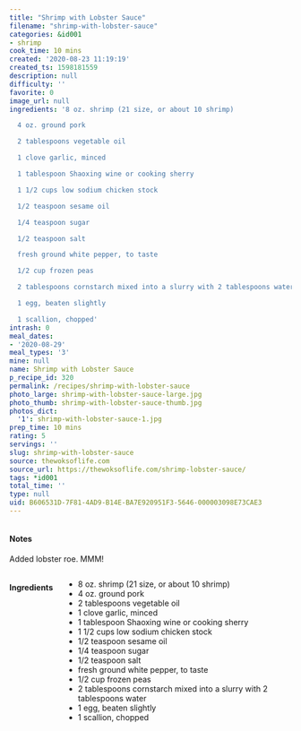 ```yaml
---
title: "Shrimp with Lobster Sauce"
filename: "shrimp-with-lobster-sauce"
categories: &id001
- shrimp
cook_time: 10 mins
created: '2020-08-23 11:19:19'
created_ts: 1598181559
description: null
difficulty: ''
favorite: 0
image_url: null
ingredients: '8 oz. shrimp (21 size, or about 10 shrimp)

  4 oz. ground pork

  2 tablespoons vegetable oil

  1 clove garlic, minced

  1 tablespoon Shaoxing wine or cooking sherry

  1 1/2 cups low sodium chicken stock

  1/2 teaspoon sesame oil

  1/4 teaspoon sugar

  1/2 teaspoon salt

  fresh ground white pepper, to taste

  1/2 cup frozen peas

  2 tablespoons cornstarch mixed into a slurry with 2 tablespoons water

  1 egg, beaten slightly

  1 scallion, chopped'
intrash: 0
meal_dates:
- '2020-08-29'
meal_types: '3'
mine: null
name: Shrimp with Lobster Sauce
p_recipe_id: 320
permalink: /recipes/shrimp-with-lobster-sauce
photo_large: shrimp-with-lobster-sauce-large.jpg
photo_thumb: shrimp-with-lobster-sauce-thumb.jpg
photos_dict:
  '1': shrimp-with-lobster-sauce-1.jpg
prep_time: 10 mins
rating: 5
servings: ''
slug: shrimp-with-lobster-sauce
source: thewoksoflife.com
source_url: https://thewoksoflife.com/shrimp-lobster-sauce/
tags: *id001
total_time: ''
type: null
uid: B606531D-7F81-4AD9-B14E-BA7E920951F3-5646-000003098E73CAE3
---
```

<div class="large-8 medium-7 columns" id="writeup">		<div id="notes"><h4>Notes</h4>
<div class="box box-notes"><p>Added lobster roe. MMM!</p>
</div></div>	</div><!-- #writeup -->
</div><!-- #row-one -->
<div class="row" id="row-two">	<div class="medium-4 small-5 columns" id="ingredients"><h4>Ingredients</h4><div class="box box-ingredients content"><ul>
<li>8 oz. shrimp (21 size, or about 10 shrimp)</li>
<li>4 oz. ground pork</li>
<li>2 tablespoons vegetable oil</li>
<li>1 clove garlic, minced</li>
<li>1 tablespoon Shaoxing wine or cooking sherry</li>
<li>1 1/2 cups low sodium chicken stock</li>
<li>1/2 teaspoon sesame oil</li>
<li>1/4 teaspoon sugar</li>
<li>1/2 teaspoon salt</li>
<li>fresh ground white pepper, to taste</li>
<li>1/2 cup frozen peas</li>
<li>2 tablespoons cornstarch mixed into a slurry with 2 tablespoons water</li>
<li>1 egg, beaten slightly</li>
<li>1 scallion, chopped</li>
</ul>
</div>	</div>	<div class="medium-6 small-7 columns" id="directions">	</div>